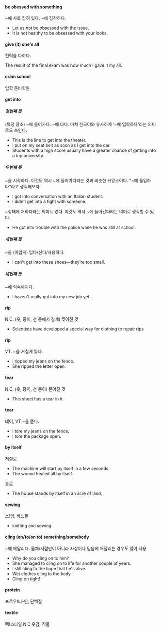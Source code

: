 #### be obessed with something

~에 사로 잡혀 있다. ~에 집착하다. 

- Let us not be obsessed with the issue.
- It is not healthy to be obsessed with your looks. 

#### give (it) one's all

전력을 다하다.

The result of the final exam was how much I gave it my all.

#### cram school

입학 준비학원

#### get into

##### 첫번째 뜻

(특정 장소) ~에 들어가다. ~에 타다. 마치 한국어와 유사하게 '~에 입학하다'라는 의미로도 쓰인다. 

- This is the line to get into the theater. 
- I put on my seat belt as soon as I get into the car.
- Students with a high score usually have a greater chance of getting into a top university.
 
##### 두번째 뜻

~을 시작하다. 이것도 역시 ~에 들어가다라는 것과 비슷한 뉘앙스이다. "~에 돌입하다"라고 생각해보자. 

- I got into conversation with an Italian student.
- I didn’t get into a fight with someone.

~상태에 처하다라는 의미도 있다. 이것도 역시 ~에 들어간다라는 의미로 생각할 수 있다. 

- He got into trouble with the police while he was still at school.

##### 세번째 뜻

~을 (어렵게) 입다/신다/사용하다. 

- I can't get into these shoes—they're too small.

##### 네번째 뜻

~에 익숙해지다. 

- I haven't really got into my new job yet.

#### rip

N.C. (옷, 종이, 천 등에서 길게) 찢어진 것

- Scientists have developed a special way for clothing to repair rips 

#### rip

VT. ~을 거칠게 찢다. 

- I ripped my jeans on the fence.
- She ripped the letter open.

#### tear 

N.C. (옷, 종이, 천 등이) 뜯어진 것

- This sheet has a tear in it.

#### tear 

테어, VT ~을 뜯다. 

- I tore my jeans on the fence.
- I tore the package open.


#### by itself 

저절로 

- The machine will start by itself in a few seconds.
- The wound healed all by itself. 

홀로

- The house stands by itself in an acre of land.

#### sewing

소!잉, 바느질 

- knitting and sewing

#### cling (on/to/on to) something/somebody

~에 매달리다. 물체/사람만이 아니라 사상이나 믿음에 매달리는 경우도 많이 사용

- Why do you cling on to him?
- She managed to cling on to life for another couple of years.
- I still cling to the hope that he's alive.
- Wet clothes cling to the body. 
- Cling on tight!

#### protein 

프로우!티-인, 단백질


#### textile

텍!스타일 N.C 옷감, 직물

